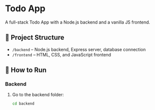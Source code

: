 # Todo App

A full-stack Todo App with a Node.js backend and a vanilla JS frontend.

## 📁 Project Structure

- `/backend` – Node.js backend, Express server, database connection
- `/frontend` – HTML, CSS, and JavaScript frontend

## 🚀 How to Run

### Backend
1. Go to the backend folder:
   ```bash
   cd backend
